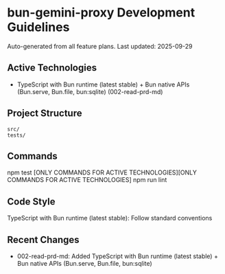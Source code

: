 # bun-gemini-proxy Development Guidelines

Auto-generated from all feature plans. Last updated: 2025-09-29

## Active Technologies
- TypeScript with Bun runtime (latest stable) + Bun native APIs (Bun.serve, Bun.file, bun:sqlite) (002-read-prd-md)

## Project Structure
```
src/
tests/
```

## Commands
npm test [ONLY COMMANDS FOR ACTIVE TECHNOLOGIES][ONLY COMMANDS FOR ACTIVE TECHNOLOGIES] npm run lint

## Code Style
TypeScript with Bun runtime (latest stable): Follow standard conventions

## Recent Changes
- 002-read-prd-md: Added TypeScript with Bun runtime (latest stable) + Bun native APIs (Bun.serve, Bun.file, bun:sqlite)

<!-- MANUAL ADDITIONS START -->
<!-- MANUAL ADDITIONS END -->